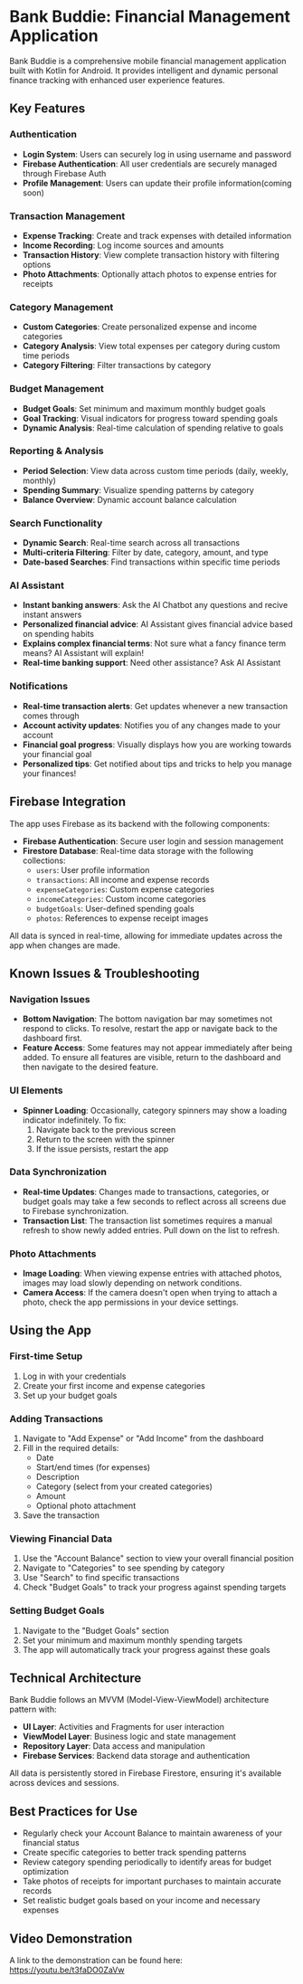 # Bank Buddie: Financial Management Application

Bank Buddie is a comprehensive mobile financial management application built with Kotlin for Android. It provides intelligent and dynamic personal finance tracking with enhanced user experience features.

## Key Features

### Authentication
- **Login System**: Users can securely log in using username and password
- **Firebase Authentication**: All user credentials are securely managed through Firebase Auth
- **Profile Management**: Users can update their profile information(coming soon)

### Transaction Management
- **Expense Tracking**: Create and track expenses with detailed information
- **Income Recording**: Log income sources and amounts
- **Transaction History**: View complete transaction history with filtering options
- **Photo Attachments**: Optionally attach photos to expense entries for receipts

### Category Management
- **Custom Categories**: Create personalized expense and income categories
- **Category Analysis**: View total expenses per category during custom time periods
- **Category Filtering**: Filter transactions by category

### Budget Management
- **Budget Goals**: Set minimum and maximum monthly budget goals
- **Goal Tracking**: Visual indicators for progress toward spending goals
- **Dynamic Analysis**: Real-time calculation of spending relative to goals

### Reporting & Analysis
- **Period Selection**: View data across custom time periods (daily, weekly, monthly)
- **Spending Summary**: Visualize spending patterns by category
- **Balance Overview**: Dynamic account balance calculation

### Search Functionality
- **Dynamic Search**: Real-time search across all transactions
- **Multi-criteria Filtering**: Filter by date, category, amount, and type
- **Date-based Searches**: Find transactions within specific time periods

### AI Assistant
- **Instant banking answers**: Ask the AI Chatbot any questions and recive instant answers 
- **Personalized financial advice**: AI Assistant gives financial advice based on spending habits
- **Explains complex financial terms**: Not sure what a fancy finance term means? AI Assistant will explain!
- **Real-time banking support**: Need other assistance? Ask AI Assistant

### Notifications
- **Real-time transaction alerts**: Get updates whenever a new transaction comes through 
- **Account activity updates**: Notifies you of any changes made to your account 
- **Financial goal progress**: Visually displays how you are working towards your financial goal
- **Personalized tips**: Get notified about tips and tricks to help you manage your finances! 

## Firebase Integration

The app uses Firebase as its backend with the following components:

- **Firebase Authentication**: Secure user login and session management
- **Firestore Database**: Real-time data storage with the following collections:
  - `users`: User profile information
  - `transactions`: All income and expense records
  - `expenseCategories`: Custom expense categories
  - `incomeCategories`: Custom income categories
  - `budgetGoals`: User-defined spending goals
  - `photos`: References to expense receipt images

All data is synced in real-time, allowing for immediate updates across the app when changes are made.

## Known Issues & Troubleshooting

### Navigation Issues
- **Bottom Navigation**: The bottom navigation bar may sometimes not respond to clicks. To resolve, restart the app or navigate back to the dashboard first.
- **Feature Access**: Some features may not appear immediately after being added. To ensure all features are visible, return to the dashboard and then navigate to the desired feature.

### UI Elements
- **Spinner Loading**: Occasionally, category spinners may show a loading indicator indefinitely. To fix:
  1. Navigate back to the previous screen
  2. Return to the screen with the spinner
  3. If the issue persists, restart the app

### Data Synchronization
- **Real-time Updates**: Changes made to transactions, categories, or budget goals may take a few seconds to reflect across all screens due to Firebase synchronization.
- **Transaction List**: The transaction list sometimes requires a manual refresh to show newly added entries. Pull down on the list to refresh.

### Photo Attachments
- **Image Loading**: When viewing expense entries with attached photos, images may load slowly depending on network conditions.
- **Camera Access**: If the camera doesn't open when trying to attach a photo, check the app permissions in your device settings.

## Using the App

### First-time Setup
1. Log in with your credentials
2. Create your first income and expense categories
3. Set up your budget goals

### Adding Transactions
1. Navigate to "Add Expense" or "Add Income" from the dashboard
2. Fill in the required details:
   - Date
   - Start/end times (for expenses)
   - Description
   - Category (select from your created categories)
   - Amount
   - Optional photo attachment
3. Save the transaction

### Viewing Financial Data
1. Use the "Account Balance" section to view your overall financial position
2. Navigate to "Categories" to see spending by category
3. Use "Search" to find specific transactions
4. Check "Budget Goals" to track your progress against spending targets

### Setting Budget Goals
1. Navigate to the "Budget Goals" section
2. Set your minimum and maximum monthly spending targets
3. The app will automatically track your progress against these goals

## Technical Architecture

Bank Buddie follows an MVVM (Model-View-ViewModel) architecture pattern with:

- **UI Layer**: Activities and Fragments for user interaction
- **ViewModel Layer**: Business logic and state management
- **Repository Layer**: Data access and manipulation
- **Firebase Services**: Backend data storage and authentication

All data is persistently stored in Firebase Firestore, ensuring it's available across devices and sessions.

## Best Practices for Use

- Regularly check your Account Balance to maintain awareness of your financial status
- Create specific categories to better track spending patterns
- Review category spending periodically to identify areas for budget optimization
- Take photos of receipts for important purchases to maintain accurate records
- Set realistic budget goals based on your income and necessary expenses

## Video Demonstration

A link to the demonstration can be found here: https://youtu.be/t3faDO0ZaVw 

